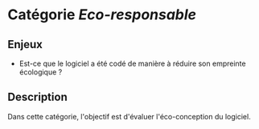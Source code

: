 # Catégorie *Eco-responsable*

## Enjeux

- Est-ce que le logiciel a été codé de manière à réduire son empreinte écologique ?

## Description

Dans cette catégorie, l'objectif est d'évaluer l'éco-conception du logiciel. 
